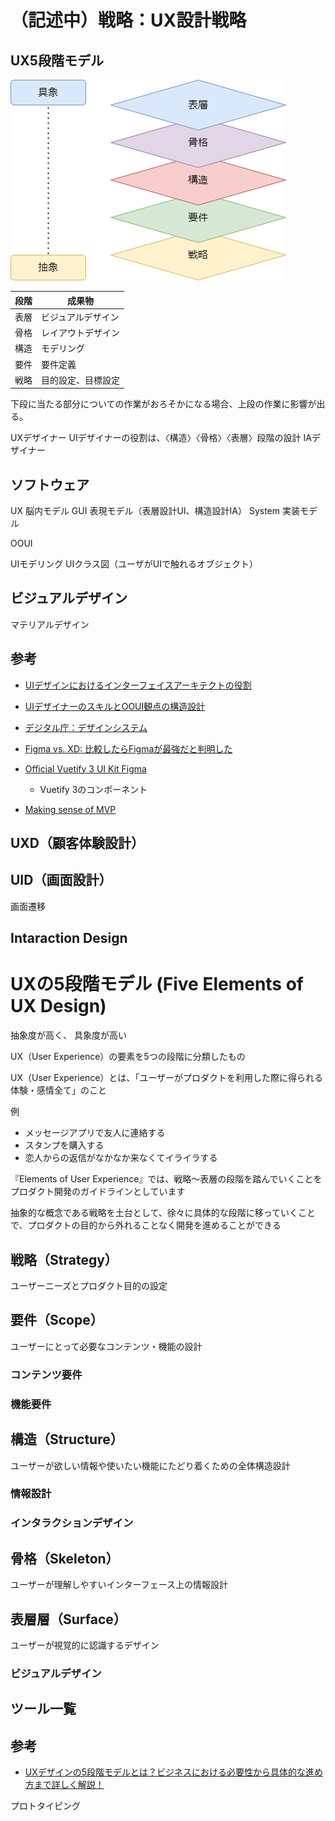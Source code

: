 # （記述中）戦略：UX設計戦略

## UX5段階モデル
![](./resource/strategy-ux/5layer-model.dio.png)

| 段階 | 成果物             |
| ---- | ------------------ |
| 表層 | ビジュアルデザイン |
| 骨格 | レイアウトデザイン |
| 構造 | モデリング         |
| 要件 | 要件定義           |
| 戦略 | 目的設定、目標設定 |


下段に当たる部分についての作業がおろそかになる場合、上段の作業に影響が出る。

UXデザイナー
UIデザイナーの役割は、〈構造〉〈骨格〉〈表層〉段階の設計
IAデザイナー

## ソフトウェア
UX
脳内モデル
GUI
表現モデル（表層設計UI、構造設計IA）
System
実装モデル

OOUI

UIモデリング
UIクラス図（ユーザがUIで触れるオブジェクト）

## ビジュアルデザイン
マテリアルデザイン

## 参考
- [UIデザインにおけるインターフェイスアーキテクトの役割](https://goodpatch.com/blog/ui-interface-architect)
- [UIデザイナーのスキルとOOUI観点の構造設計](https://goodpatch.com/blog/uidesigner-skill-ooui-structure)

- [デジタル庁：デザインシステム](https://www.digital.go.jp/policies/servicedesign/designsystem)
- [Figma vs. XD: 比較したらFigmaが最強だと判明した](https://zenn.dev/z_ypi/articles/7c2818391cf71c)
- [Official Vuetify 3 UI Kit Figma](https://store.vuetifyjs.com/products/vuetify-ui-kit-figma)
    - Vuetify 3のコンポーネント

- [Making sense of MVP](https://blog.crisp.se/2016/01/25/henrikkniberg/making-sense-of-mvp)


## UXD（顧客体験設計）

## UID（画面設計）
画面遷移

## Intaraction Design


<!-- <-- ------------------------ -->

# UXの5段階モデル (Five Elements of UX Design)



抽象度が高く、
具象度が高い

UX（User Experience）の要素を5つの段階に分類したもの

UX（User Experience）とは、「ユーザーがプロダクトを利用した際に得られる体験・感情全て」のこと

例
- メッセージアプリで友人に連絡する
- スタンプを購入する
- 恋人からの返信がなかなか来なくてイライラする

『Elements of User Experience』では、戦略～表層の段階を踏んでいくことをプロダクト開発のガイドラインとしています

抽象的な概念である戦略を土台として、徐々に具体的な段階に移っていくことで、プロダクトの目的から外れることなく開発を進めることができる

## 戦略（Strategy）
ユーザーニーズとプロダクト目的の設定

## 要件（Scope）
ユーザーにとって必要なコンテンツ・機能の設計

### コンテンツ要件
### 機能要件

## 構造（Structure）
ユーザーが欲しい情報や使いたい機能にたどり着くための全体構造設計

### 情報設計
### インタラクションデザイン

## 骨格（Skeleton）
ユーザーが理解しやすいインターフェース上の情報設計

## 表層層（Surface）
ユーザーが視覚的に認識するデザイン
### ビジュアルデザイン


## ツール一覧


## 参考
- [UXデザインの5段階モデルとは？ビジネスにおける必要性から具体的な進め方まで詳しく解説！](https://blog.nijibox.jp/article/5elements_of_ux/)


プロトタイピング